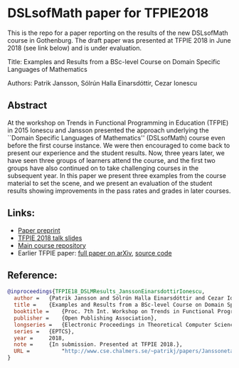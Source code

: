 # DSLsofMath paper for TFPIE2018

This is the repo for a paper reporting on the results of the new DSLsofMath course in Gothenburg. The draft paper was presented at TFPIE 2018 in June 2018 (see link below) and is under evaluation.

Title: Examples and Results from a BSc-level Course on Domain Specific Languages of Mathematics

Authors: Patrik Jansson, Sólrún Halla Einarsdóttir, Cezar Ionescu

## Abstract

At the workshop on Trends in Functional Programming in Education (TFPIE) in 2015 Ionescu and Jansson presented the approach underlying the ``Domain Specific Languages of Mathematics'' (DSLsofMath) course even before the first course instance.  We were then encouraged to come back to present our experience and the student results.  Now, three years later, we have seen three groups of learners attend the course, and the first two groups have also continued on to take challenging courses in the subsequent year.  In this paper we present three examples from the course material to set the scene, and we present an evaluation of the student results showing improvements in the pass rates and grades in later courses.

## Links:

* [Paper preprint](http://www.cse.chalmers.se/~patrikj/papers/Janssonetal_DSLsofMathCourseExamplesResults_preprint_2018-05-16.pdf)
* [TFPIE 2018 talk slides](http://www.cse.chalmers.se/~patrikj/talks/TFPIE_2018_Solrun_DSLsofMath.pdf)
* [Main course repository](https://github.com/DSLsofMath/DSLsofMath)
* Earlier TFPIE paper: [full paper on arXiv](https://arxiv.org/abs/1611.09475), [source code](https://github.com/DSLsofMath/tfpie2015)

## Reference:

```bibtex
@inproceedings{TFPIE18_DSLMResults_JanssonEinarsdottirIonescu,
  author =	 {Patrik Jansson and Sólrún Halla Einarsdóttir and Cezar Ionescu},
  title =	 {Examples and Results from a BSc-level Course on Domain Specific Languages of Mathematics},
  booktitle =	 {Proc. 7th Int. Workshop on Trends in Functional Programming in Education},
  publisher =	 {Open Publishing Association},
  longseries =	 {Electronic Proceedings in Theoretical Computer Science},
  series =	 {EPTCS},
  year =	 2018,
  note =	 {In submission. Presented at TFPIE 2018.},
  URL =          "http://www.cse.chalmers.se/~patrikj/papers/Janssonetal_DSLsofMathCourseExamplesResults_preprint_2018-08-17.pdf"
}

```
